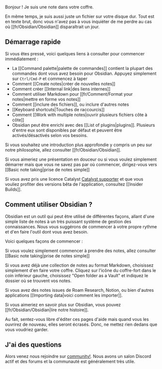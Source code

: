 Bonjour ! Je suis une note dans votre coffre.

En même temps, je suis aussi juste un fichier sur votre disque dur. Tout est en texte brut, donc vous n'avez pas à vous inquiéter de me perdre au cas où [[fr/Obsidian/Obsidian]] disparaîtrait un jour.



## Démarrage rapide

Si vous êtes pressé, voici quelques liens à consulter pour commencer immédiatement :

- La [[Command palette|palette de commandes]] contient la plupart des commandes dont vous avez besoin pour Obsidian. Appuyez simplement sur `Ctrl/Cmd-P` et commencez à taper
- Comment [[Create notes|créer de nouvelles notes]]
- Comment créer [[Internal link|des liens internes]]
- Comment utiliser Markdown pour [[fr/Comment/Format your notes|mettre en forme vos notes]]
- Comment [[inclure des fichiers]], ou inclure d'autres notes
- [[Keyboard shortcuts|Touches de raccourcis]]
- Comment [[Work with multiple notes|ouvrir plusieurs fichiers côte à côte]]
- Obsidian peut être enrichi avec des [[List of plugins|plugins]]. Plusieurs d'entre eux sont disponibles par défaut et peuvent être activés/désactivés selon vos besoins.


Si vous souhaitez une introduction plus approfondie y compris un peu sur notre philosophie, allez consulter [[fr/Obsidian/Obsidian]].

Si vous aimeriez une présentation en douceur ou si vous voulez simplement démarrer mais que vous ne savez pas par où commencer, dirigez-vous vers [[Basic note taking|prise de notes simple]]

Si vous avez pris une licence Catalyst [Catalyst supporter](https://obsidian.md/pricing) et que vous vouliez profiter des versions bêta de l'application, consultez [[Insider Builds]].

## Comment utiliser Obsidian ?

Obsidian est un outil qui peut être utilisé de différentes façons, allant d'une simple liste de notes à un très puissant système de gestion des connaissances. Nous vous suggérons de commencer à votre propre rythme et d'en faire l'outil dont vous avez besoin.

Voici quelques façons de commencer :

Si vous voulez simplement commencer à prendre des notes, allez consulter [[Basic note taking|prise de notes simple]]

Si vous avez déjà une collection de notes au format Markdown, choisissez simplement d'en faire votre coffre. Cliquez sur l'icône du coffre-fort dans le coin inférieur gauche, choisissez "Open folder as a Vault" et indiquez le dossier où se trouvent vos notes.

Si vous avez des notes issues de Roam Research, Notion, ou bien d'autres applications [[Importing data|voici comment les importer]].

Si vous aimeriez en savoir plus sur Obsidian, vous pouvez [[fr/Obsidian/Obsidian|lire notre histoire]].

Au fait, sentez-vous libre d'éditer ces pages d'aide mais quand vous les ouvrirez de nouveau, elles seront écrasés. Donc, ne mettez rien dedans que vous voudriez garder.

## J'ai des questions

Alors venez nous rejoindre sur [community!](https://obsidian.md/community). Nous avons un salon Discord actif et des forums et la communauté est généralement très utile.
